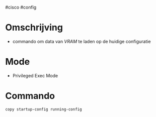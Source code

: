 #cisco  #config 

# Omschrijving 
- commando om data van *VRAM* te laden op de huidige configuratie 

# Mode 
- Privileged Exec Mode 

# Commando 
```bash
copy startup-config running-config
```

